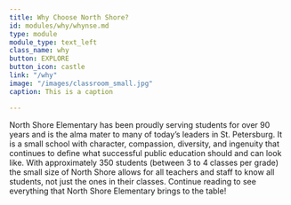 ```yaml
---
title: Why Choose North Shore?
id: modules/why/whynse.md
type: module
module_type: text_left
class_name: why
button: EXPLORE
button_icon: castle
link: "/why"
image: "/images/classroom_small.jpg"
caption: This is a caption

---
```

North Shore Elementary has been proudly serving students for over 90 years and is the alma mater to many of today’s leaders in St. Petersburg.  It is a small school with character, compassion, diversity, and ingenuity that continues to define what successful public education should and can look like.  With approximately 350 students (between 3 to 4 classes per grade) the small size of North Shore allows for all teachers and staff to know all students, not just the ones in their classes.  Continue reading to see everything that North Shore Elementary brings to the table!